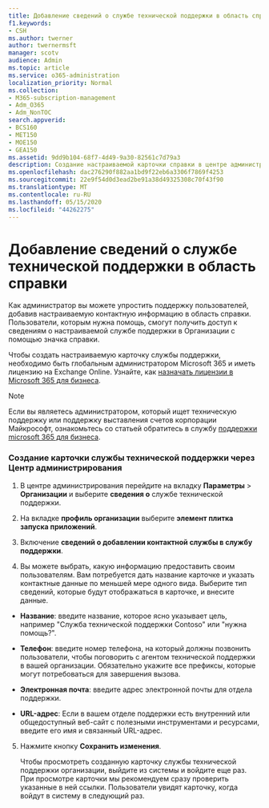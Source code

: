 ```yaml
---
title: Добавление сведений о службе технической поддержки в область справки
f1.keywords:
- CSH
ms.author: twerner
author: twernermsft
manager: scotv
audience: Admin
ms.topic: article
ms.service: o365-administration
localization_priority: Normal
ms.collection:
- M365-subscription-management
- Adm_O365
- Adm_NonTOC
search.appverid:
- BCS160
- MET150
- MOE150
- GEA150
ms.assetid: 9dd9b104-68f7-4d49-9a30-82561c7d79a3
description: Создание настраиваемой карточки справки в центре администрирования и добавление в область справки настраиваемой контактной информации о поддержке.
ms.openlocfilehash: dac276290f882aa1bd9f22eb6a3306f7869f4253
ms.sourcegitcommit: 22e9f54d0d3ead2be91a38d49325308c70f43f90
ms.translationtype: MT
ms.contentlocale: ru-RU
ms.lasthandoff: 05/15/2020
ms.locfileid: "44262275"
---
```

# <a name="add-customized-help-desk-info-to-the-help-pane"></a>Добавление сведений о службе технической поддержки в область справки

Как администратор вы можете упростить поддержку пользователей, добавив настраиваемую контактную информацию в область справки. Пользователи, которым нужна помощь, смогут получить доступ к сведениям о настраиваемой службе поддержки в Организации с помощью значка справки.
  
Чтобы создать настраиваемую карточку службы поддержки, необходимо быть глобальным администратором Microsoft 365 и иметь лицензию на Exchange Online. Узнайте, как [назначать лицензии в Microsoft 365 для бизнеса](../manage/assign-licenses-to-users.md).

> [!NOTE]
> Если вы являетесь администратором, который ищет техническую поддержку или поддержку выставления счетов корпорации Майкрософт, ознакомьтесь со статьей обратитесь в службу [поддержки microsoft 365 для бизнеса](../contact-support-for-business-products.md). 

  
### <a name="create-the-custom-help-desk-card-in-the-admin-center"></a>Создание карточки службы технической поддержки через Центр администрирования
<a name="BKMK_HelpDeskPreview"> </a>

1. В центре администрирования перейдите на вкладку **Параметры**  >  **Организации** и выберите **сведения о** службе технической поддержки.
    
2. На вкладке **профиль организации** выберите **элемент плитка запуска приложений**.
  
3. Включение **сведений о добавлении контактной службы в службу поддержки**.
    
4. Вы можете выбрать, какую информацию предоставить своим пользователям. Вам потребуется дать название карточке и указать контактные данные по меньшей мере одного вида. Выберите тип сведений, которые будут отображаться в карточке, и внесите данные.
    
  - **Название**: введите название, которое ясно указывает цель, например "Служба технической поддержки Contoso" или "нужна помощь?".
    
  - **Телефон**: введите номер телефона, на который должны позвонить пользователи, чтобы поговорить с агентом технической поддержки в вашей организации. Обязательно укажите все префиксы, которые могут потребоваться для завершения вызова.
    
  - **Электронная почта**: введите адрес электронной почты для отдела поддержки.
    
  - **URL-адрес**: Если в вашем отделе поддержки есть внутренний или общедоступный веб-сайт с полезными инструментами и ресурсами, введите его имя и связанный URL-адрес.
    
5. Нажмите кнопку **Сохранить изменения**.
    
    Чтобы просмотреть созданную карточку службы технической поддержки организации, выйдите из системы и войдите еще раз. При просмотре карточки мы рекомендуем сразу проверить указанные в ней ссылки. Пользователи увидят карточку, когда войдут в систему в следующий раз.
    

